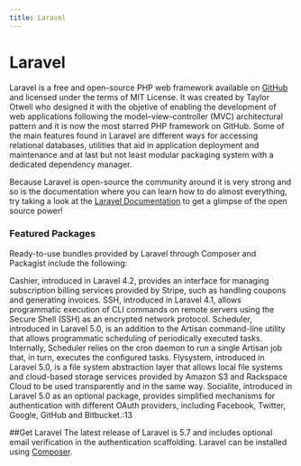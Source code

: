 ```yaml
---
title: Laravel
---
```

# Laravel

Laravel is a free and open-source PHP web framework available on [GitHub](https://github.com/laravel/laravel) and licensed under the terms of MIT License. It was created by Taylor Otwell who designed it with the objetive of enabling the development of web applications following the model–view–controller (MVC) architectural pattern and it is now the most starred PHP framework on GitHub. Some of the main features found in Laravel are different ways for accessing relational databases, utilities that aid in application deployment and maintenance and at last but not least modular packaging system with a dedicated dependency manager.

Because Laravel is open-source the community around it is very strong and so is the documentation where you can learn how to do almost everything, try taking a look at the [Laravel Documentation](https://laravel.com/docs/5.7/) to get a glimpse of the open source power!

### Featured Packages

Ready-to-use bundles provided by Laravel through Composer and Packagist include the following:

Cashier, introduced in Laravel 4.2, provides an interface for managing subscription billing services provided by Stripe, such as handling coupons and generating invoices.
SSH, introduced in Laravel 4.1, allows programmatic execution of CLI commands on remote servers using the Secure Shell (SSH) as an encrypted network protocol.
Scheduler, introduced in Laravel 5.0, is an addition to the Artisan command-line utility that allows programmatic scheduling of periodically executed tasks. Internally, Scheduler relies on the cron daemon to run a single Artisan job that, in turn, executes the configured tasks.
Flysystem, introduced in Laravel 5.0, is a file system abstraction layer that allows local file systems and cloud-based storage services provided by Amazon S3 and Rackspace Cloud to be used transparently and in the same way.
Socialite, introduced in Laravel 5.0 as an optional package, provides simplified mechanisms for authentication with different OAuth providers, including Facebook, Twitter, Google, GitHub and Bitbucket.:13

##Get Laravel
The latest release of Laravel is 5.7 and includes optional email verification in the authentication scaffolding. Laravel can be installed using [Composer](https://getcomposer.org/).
